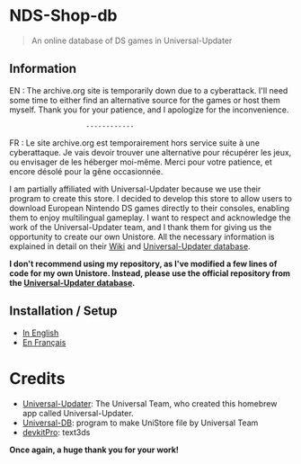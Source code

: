 # NDS-Shop-db
> An online database of DS games in Universal-Updater

## Information

EN : The archive.org site is temporarily down due to a cyberattack. I'll need some time to either find an alternative source for the games or host them myself. Thank you for your patience, and I apologize for the inconvenience.

                       ------------

FR : Le site archive.org est temporairement hors service suite à une cyberattaque. Je vais devoir trouver une alternative pour récupérer les jeux, ou envisager de les héberger moi-même. Merci pour votre patience, et encore désolé pour la gêne occasionnée.

I am partially affiliated with Universal-Updater because we use their program to create this store. I decided to develop this store to allow users to download European Nintendo DS games directly to their consoles, enabling them to enjoy multilingual gameplay. I want to respect and acknowledge the work of the Universal-Updater team, and I thank them for giving us the opportunity to create our own Unistore. All the necessary information is explained in detail on their [Wiki](https://github.com/Universal-Team/Universal-Updater/wiki) and [Universal-Updater database](https://github.com/Universal-Team/db).


**I don't recommend using my repository, as I've modified a few lines of code for my own Unistore. Instead, please use the official repository from the [Universal-Updater database](https://github.com/Universal-Team/db).**

## Installation / Setup

- [In English](https://github.com/TheRinzler65/NDS-Shop-db/blob/main/tutorial/English.md)
- [En Français](https://github.com/TheRinzler65/NDS-Shop-db/blob/main/tutorial/Français.md)


# Credits

- [Universal-Updater](https://github.com/Universal-Team/Universal-Updater): The Universal Team, who created this homebrew app called Universal-Updater.
- [Universal-DB](https://github.com/Universal-Team/db): program to make UniStore file by Universal Team
- [devkitPro](https://github.com/devkitPro): text3ds

**Once again, a huge thank you for your work!**